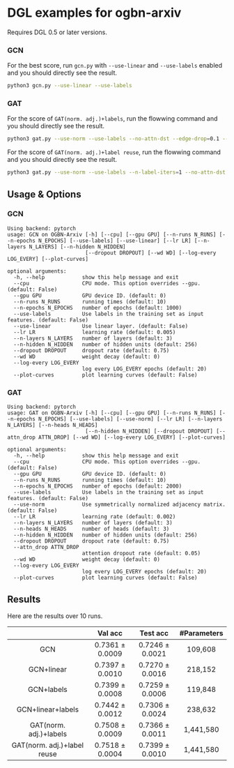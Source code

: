# DGL examples for ogbn-arxiv

Requires DGL 0.5 or later versions.

### GCN

For the best score, run `gcn.py` with `--use-linear` and `--use-labels` enabled and you should directly see the result.

```bash
python3 gcn.py --use-linear --use-labels
```

### GAT

For the score of `GAT(norm. adj.)+labels`, run the flowwing command and you should directly see the result.

```bash
python3 gat.py --use-norm --use-labels --no-attn-dst --edge-drop=0.1 --input-drop=0.1
```

For the score of `GAT(norm. adj.)+label reuse`, run the flowwing command and you should directly see the result.

```bash
python3 gat.py --use-norm --use-labels --n-label-iters=1 --no-attn-dst --edge-drop=0.3 --input-drop=0.25
```

## Usage & Options

### GCN

```
Using backend: pytorch
usage: GCN on OGBN-Arxiv [-h] [--cpu] [--gpu GPU] [--n-runs N_RUNS] [--n-epochs N_EPOCHS] [--use-labels] [--use-linear] [--lr LR] [--n-layers N_LAYERS] [--n-hidden N_HIDDEN]
                         [--dropout DROPOUT] [--wd WD] [--log-every LOG_EVERY] [--plot-curves]

optional arguments:
  -h, --help            show this help message and exit
  --cpu                 CPU mode. This option overrides --gpu. (default: False)
  --gpu GPU             GPU device ID. (default: 0)
  --n-runs N_RUNS       running times (default: 10)
  --n-epochs N_EPOCHS   number of epochs (default: 1000)
  --use-labels          Use labels in the training set as input features. (default: False)
  --use-linear          Use linear layer. (default: False)
  --lr LR               learning rate (default: 0.005)
  --n-layers N_LAYERS   number of layers (default: 3)
  --n-hidden N_HIDDEN   number of hidden units (default: 256)
  --dropout DROPOUT     dropout rate (default: 0.75)
  --wd WD               weight decay (default: 0)
  --log-every LOG_EVERY
                        log every LOG_EVERY epochs (default: 20)
  --plot-curves         plot learning curves (default: False)
```

### GAT

```
Using backend: pytorch
usage: GAT on OGBN-Arxiv [-h] [--cpu] [--gpu GPU] [--n-runs N_RUNS] [--n-epochs N_EPOCHS] [--use-labels] [--use-norm] [--lr LR] [--n-layers N_LAYERS] [--n-heads N_HEADS]
                         [--n-hidden N_HIDDEN] [--dropout DROPOUT] [--attn_drop ATTN_DROP] [--wd WD] [--log-every LOG_EVERY] [--plot-curves]

optional arguments:
  -h, --help            show this help message and exit
  --cpu                 CPU mode. This option overrides --gpu. (default: False)
  --gpu GPU             GPU device ID. (default: 0)
  --n-runs N_RUNS       running times (default: 10)
  --n-epochs N_EPOCHS   number of epochs (default: 2000)
  --use-labels          Use labels in the training set as input features. (default: False)
  --use-norm            Use symmetrically normalized adjacency matrix. (default: False)
  --lr LR               learning rate (default: 0.002)
  --n-layers N_LAYERS   number of layers (default: 3)
  --n-heads N_HEADS     number of heads (default: 3)
  --n-hidden N_HIDDEN   number of hidden units (default: 256)
  --dropout DROPOUT     dropout rate (default: 0.75)
  --attn_drop ATTN_DROP
                        attention dropout rate (default: 0.05)
  --wd WD               weight decay (default: 0)
  --log-every LOG_EVERY
                        log every LOG_EVERY epochs (default: 20)
  --plot-curves         plot learning curves (default: False)
```

## Results

Here are the results over 10 runs.

|                             |     Val acc     |    Test acc     | #Parameters |
|:---------------------------:|:---------------:|:---------------:|:-----------:|
|             GCN             | 0.7361 ± 0.0009 | 0.7246 ± 0.0021 |   109,608   |
|         GCN+linear          | 0.7397 ± 0.0010 | 0.7270 ± 0.0016 |   218,152   |
|         GCN+labels          | 0.7399 ± 0.0008 | 0.7259 ± 0.0006 |   119,848   |
|      GCN+linear+labels      | 0.7442 ± 0.0012 | 0.7306 ± 0.0024 |   238,632   |
|   GAT(norm. adj.)+labels    | 0.7508 ± 0.0009 | 0.7366 ± 0.0011 |  1,441,580  |
| GAT(norm. adj.)+label reuse | 0.7518 ± 0.0004 | 0.7399 ± 0.0010 |  1,441,580  |
